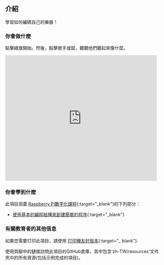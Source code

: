 ## 介紹

學習如何編碼自己的樂器！

### 你會做什麼

點擊綠旗開始。然後，點擊歌手或鼓，聽聽他們聽起來像什麼。

<div class="scratch-preview">
  <iframe allowtransparency="true" width="485" height="402" src="https://scratch.mit.edu/projects/embed/229595572/?autostart=false" frameborder="0"></iframe>
</div>

### 你會學到什麼

此項目涵蓋 [Raspberry Pi數字化課程](http://rpf.io/curriculum){:target="_blank"}的下列部分：

+ [使用基本的編程結構來創建簡單的程序](https://www.raspberrypi.org/curriculum/programming/creator){:target="_blank"}

### 有關教育者的其他信息

如果您需要打印此項目，請使用 [打印機友好版本](https://projects.raspberrypi.org/zh-TW/projects/rock-band/print){:target="_ blank"}.

使用頁腳中的鏈接訪問此項目的GitHub倉庫，其中包含'zh-TW/resources'文件夾中的所有資源(包括示例完成的項目)。